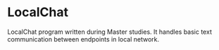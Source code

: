 # LocalChat
LocalChat program written during Master studies. It handles basic text communication between endpoints in local network. 
